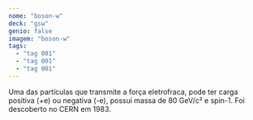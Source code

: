 ```yaml
---
nome: "boson-w"
deck: "gsw"
genio: false
imagem: "boson-w"
tags:
  - "tag 001"
  - "tag 001"
  - "tag 001"
---
```


Uma das partículas que transmite a força eletrofraca, pode ter carga positiva (+e) ou negativa (-e), possui massa de 80 GeV/c² e spin-1. Foi descoberto no CERN em 1983.
